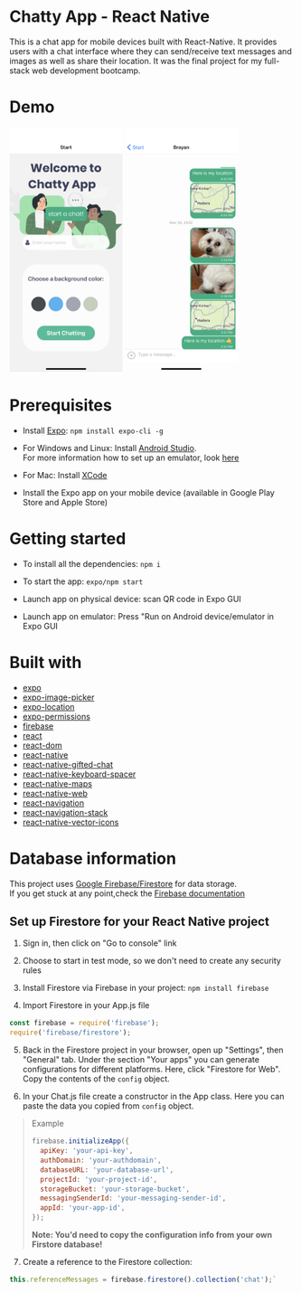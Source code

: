 # Chatty App - React Native

This is a chat app for mobile devices built with React-Native. It provides users with a chat interface where they can send/receive text messages and images as well as share their location. It was the final project for my full-stack web development bootcamp.

# Demo

<img src="./images/screenshot.PNG" width="200"> <img src="./images/screenshotTwo.jpeg" width="200">

# Prerequisites

- Install [Expo](https://expo.io/): `npm install expo-cli -g`

- For Windows and Linux: Install [Android Studio](https://developer.android.com/studio).<br>
  For more information how to set up an emulator, look [here](https://docs.expo.io/versions/latest/workflow/android-studio-emulator/)

- For Mac: Install [XCode](https://developer.apple.com/xcode/)

- Install the Expo app on your mobile device (available in Google Play Store and Apple Store)

# Getting started

- To install all the dependencies: `npm i`

- To start the app: `expo/npm start`

- Launch app on physical device: scan QR code in Expo GUI

- Launch app on emulator: Press "Run on Android device/emulator in Expo GUI

# Built with

- [expo](https://docs.expo.io/versions/latest/)
- [expo-image-picker](https://docs.expo.io/versions/latest/sdk/imagepicker/)
- [expo-location](https://docs.expo.io/versions/latest/sdk/location/)
- [expo-permissions](https://docs.expo.io/versions/latest/sdk/permissions/)
- [firebase](https://firebase.google.com/docs/firestore/)
- [react](https://reactjs.org/)
- [react-dom](https://www.npmjs.com/package/react-dom)
- [react-native](https://github.com/expo/react-native/archive/sdk-36.0.0.tar.gz)
- [react-native-gifted-chat](https://github.com/FaridSafi/react-native-gifted-chat)
- [react-native-keyboard-spacer](https://www.npmjs.com/package/react-native-keyboard-spacer)
- [react-native-maps](https://docs.expo.io/versions/v35.0.0/sdk/map-view/)
- [react-native-web](https://www.npmjs.com/package/react-native-web)
- [react-navigation](https://reactnavigation.org/docs/getting-started/)
- [react-navigation-stack](https://github.com/expo/react-navigation-stack)
- [react-native-vector-icons](https://github.com/oblador/react-native-vector-icons)

# Database information

This project uses [Google Firebase/Firestore](https://firebase.google.com/) for data storage.<br>
If you get stuck at any point,check the [Firebase documentation](https://firebase.google.com/docs/web/setup)

## Set up Firestore for your React Native project

1. Sign in, then click on "Go to console" link

2. Choose to start in test mode, so we don't need to create any security rules

3. Install Firestore via Firebase in your project: `npm install firebase`

4. Import Firestore in your App.js file

```javascript
const firebase = require('firebase');
require('firebase/firestore');
```

5. Back in the Firestore project in your browser, open up "Settings", then "General" tab. Under the section "Your apps" you can generate configurations for different platforms. Here, click "Firestore for Web". Copy the contents of the `config` object.

6. In your Chat.js file create a constructor in the App class. Here you can paste the data you copied from `config` object.

> Example
>
> ```javascript
> firebase.initializeApp({
>   apiKey: 'your-api-key',
>   authDomain: 'your-authdomain',
>   databaseURL: 'your-database-url',
>   projectId: 'your-project-id',
>   storageBucket: 'your-storage-bucket',
>   messagingSenderId: 'your-messaging-sender-id',
>   appId: 'your-app-id',
> });
> ```
>
> **Note: You'd need to copy the configuration info from your own Firstore database!**

7. Create a reference to the Firestore collection:

```javascript
this.referenceMessages = firebase.firestore().collection('chat');`
```

